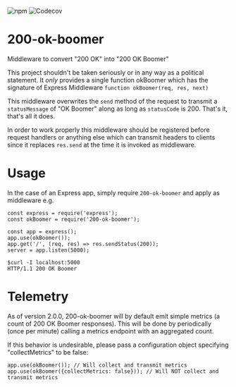 ![npm](https://img.shields.io/npm/v/200-ok-boomer)
![Codecov](https://img.shields.io/codecov/c/github/mbpreble/200-ok-boomer)

# 200-ok-boomer
Middleware to convert "200 OK" into "200 OK Boomer"

This project shouldn't be taken seriously or in any way as a political statement.
It *only* provides a single function okBoomer which has the signature of Express Middleware 
`function okBoomer(req, res, next)`

This middleware overwrites the `send` method of the request to transmit a `statusMessage` of "OK Boomer" along
as long as `statusCode` is 200. That's it, that's all it does.

In order to work properly this middleware should be registered before request handlers or anything else which can transmit headers to clients since it replaces `res.send` at the time it is invoked as middleware.

# Usage
In the case of an Express app, simply require `200-ok-boomer` and apply as middleware
e.g. 
```
const express = require('express');
const okBoomer = require('200-ok-boomer');

const app = express();
app.use(okBoomer());
app.get('/', (req, res) => res.sendStatus(200));
server = app.listen(5000);
```

```
$curl -I localhost:5000
HTTP/1.1 200 OK Boomer
```

# Telemetry
As of version 2.0.0, 200-ok-boomer will by default emit simple metrics (a count of 200 OK Boomer responses).
This will be done by periodically (once per minute) calling a metrics endpoint with an aggregated count.

If this behavior is undesirable, please pass a configuration object specifying "collectMetrics" to be false:
```
app.use(okBoomer()); // Will collect and transmit metrics
app.use(okBoomer({collectMetrics: false})); // Will NOT collect and transmit metrics
```